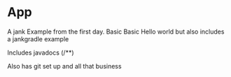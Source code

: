 # App 
A jank Example from the first day. Basic
Basic Hello world but also includes a jankgradle example

Includes javadocs (/**)


Also has git set up and all that business